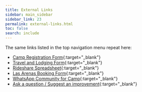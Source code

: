 ```yaml
---
title: External Links
sidebar: main_sidebar
sidebar_link: 23
permalink: external-links.html
toc: false
search: include
---
```


The same links listed in the top navigation menu repeat here:

* [Camp Registration Form](https://forms.gle/aMo7Gi15NyQiEvVD7){:target="_blank"}
* [Travel and Lodging Form](https://docs.google.com/forms/d/e/1FAIpQLSex7cyDs_Xf33rAxqU2S749xG_MB4lMQk3fPvF_p0JkkoKyTg/viewform){:target="_blank"}
* [Rideshare Spreadsheet](https://docs.google.com/spreadsheets/d/e/2PACX-1vSZSq4OF3O0hydC8OsEiC3n-gKzCRPGZj7wdRLIrn2qmSydI9kxBq9tinuZeEohARD7pqrylkqyNyrQ/pubhtml?gid=1287951932&single=true){:target="_blank"}
* [Las Arenas Booking Form](https://docs.google.com/forms/d/e/1FAIpQLSct3SrTHl76pMYcZ5z9-eWdLCjCXzf4igqfVk689qA42YuyWA/viewform){:target="_blank"}
* [WhatsApp Community for Camp](https://chat.whatsapp.com/EMbSgSrfAhiFqgHSPwd7mH){:target="_blank"}
* [Ask a question / Suggest an improvement](https://docs.google.com/forms/d/e/1FAIpQLSeKsY-e9iy44578E1ijjs_g5Bwi1gZCuW439N1bOBlL76U5qg/viewform){:target="_blank"}